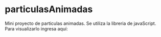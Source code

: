 # particulasAnimadas
Mini proyecto de particulas animadas. Se utiliza la libreria de javaScript.
Para visualizarlo ingresa aquí: 
